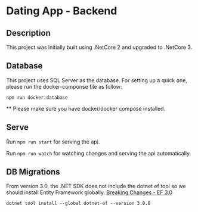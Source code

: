 # Dating App - Backend

## Description

This project was initially built using .NetCore 2 and upgraded to .NetCore 3.

## Database

This project uses SQL Server as the database. For setting up a quick one, please run the docker-componse file as follow:

`npm run docker:database`

** Please make sure you have docker/docker compose installed.

## Serve

Run `npm run start` for serving the api.

Run `npm run watch` for watching changes and serving the api automatically.

## DB Migrations

From version 3.0, the .NET SDK does not include the dotnet ef tool so we should install Entity Framework globally. [Breaking Changes - EF 3.0](https://docs.microsoft.com/en-gb/ef/core/what-is-new/ef-core-3.0/breaking-changes#the-ef-core-command-line-tool-dotnet-ef-is-no-longer-part-of-the-net-core-sdk)

`dotnet tool install --global dotnet-ef --version 3.0.0`

